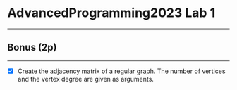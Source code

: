 # AdvancedProgramming2023 Lab 1

------------------
## Bonus (2p)

--------------
- [x] Create the adjacency matrix of a regular graph. The number of vertices and the vertex degree are given as arguments.
